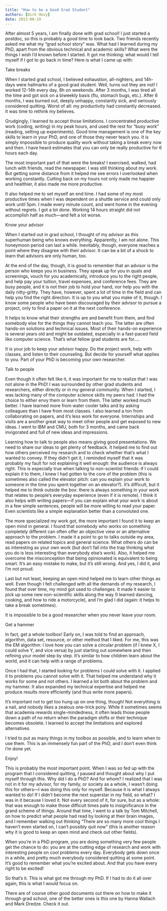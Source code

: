 ```yaml
---
title: "How to be a Good Grad Student"
authors: [Dirk Hovy]
date: 2013-08-19
---
```


After almost 5 years, I am finally done with grad school! I just started a postdoc, so this is probably a good time to look back. Two friends recently asked me what my  “grad school story” was. What had I learned during my PhD, apart from the obvious technical and academic skills? What were the things I wish I’d known before I started. It got me thinking: what would I tell myself if I got to go back in time? Here is what I came up with:

Take breaks

When I started grad school, I believed exhaustion, all-nighters, and 14h-days were hallmarks of a good grad student. Well, turns out they are not! I worked 12-14h every day, 8h on weekends. After 3 months, I was tired all the time and got sick on a biweekly basis (flu, stomach bugs, etc.). After 6 months, I was burned out, deeply unhappy, constantly sick, and seriously considered quitting. Worst of all: my productivity had constantly decreased. It was time to rethink my believes.

Grudgingly, I learned to accept those limitations. I concentrated productive work (coding, writing) in my peak hours, and used the rest for  “busy work” (reading, setting up experiments). Good time management is one of the key skills to learn in your PhD, and one of those they never teach you. It is simply impossible to produce quality work without taking a break every now and then. I have heard estimates that you can only be really productive for 6 hours each day. 

The most important part of that were the breaks! I exercised, walked, had lunch with friends, read the newspaper. I was still thinking about my work. But getting some distance from it helped me see errors I overlooked when working constantly. Cutting back on my hours not only made me happier and healthier, it also made me more productive.

It also helped me to set myself an end time. I had some of my most productive times when I was dependent on a shuttle service and could only work until 5pm. I made every minute count, and went home in the evening without regrets. I got a lot done. Working 14 hours straight did not accomplish half as much―and felt a lot worse.

Know your advisor

When I started out in grad school, I thought of my advisor as this superhuman being who knows everything. Apparently, I am not alone. This honeymoon period can last a while. Inevitably, though, everyone reaches a point where they disagree with their advisor. It can be a bit of a shock to learn that advisors are only human, too. 

At the end of the day, though, it is good to remember that an advisor is the person who keeps you in business. They speak up for you in quals and screenings, vouch for you academically, introduce you to the right people, and help pay your tuition, travel expenses, and conference fees. They are busy people, and it is not their job to hold your hand, nor help you with the daily nitty-gritty. They have, however, spent a lot of time in the field and can help you find the right direction. It is up to you what you make of it, though. I know some people who have been discouraged by their advisor to pursue a project, only to find a paper on it at the next conference. 

It helps to know what their strengths are and benefit from them, and find somebody else for the things they cannot teach you. The latter are often hands-on solutions and technical issues. Most of their hands-on experience is several years old and might be outdated, especially in a fast-paced field like computer science. That’s what fellow grad students are for…. 

It is your job to keep your advisor happy. Do the project work, help with classes, and listen to their counseling. But decide for yourself what applies to you. Part of your PhD is becoming your own researcher.

Talk to people

Even though it often felt like it, it was important for me to realize that I was not alone in the PhD! I was surrounded by other grad students and researchers, either directly or in my general community. When I started, I was lacking many of the computer science skills my peers had. I had the choice to either envy them or learn from them. The latter worked much better. I have learned more from water cooler talks and by asking colleagues than I have from most classes. I also learned a ton from collaborating on papers, and it’s less work for everyone. Internships and visits are a another great way to meet other people and get exposed to new ideas. I went to IBM and CMU, both for 3 months, and came back invigorated and full of new ideas and impressions.

Learning how to talk to people also means giving good presentations. We need to share our ideas to get plenty of feedback. It helped me to find out how others perceived my research and to check whether that’s what I wanted to convey. If they didn’t get it, I reminded myself that it was probably my fault for not explaining it well enough: the audience is always right. This is especially true when talking to non-scientist friends: if I could explain it to them, I knew I had gotten to the core of the problem (this is sometimes also called the elevator pitch: can you explain your work to someone in the time you spent together on an elevator?). It’s difficult, but it helped me to think outside the box: there is always something in your work that relates to people’s everyday experience (even if it is remote). I think it also helps with writing papers―if you can explain what your work is about in a few simple sentences, people will be more willing to read your paper. Even scientists like a simple explanation better than a convoluted one. 

The more specialized my work got, the more important I found it to keep an open mind in general. I found that somebody who works on something completely different can often offer an objective view or an alternative approach to the problem. I made it a point to go to talks outside my area, read papers on related topics and general science. What others do can be as interesting as your own work (but don’t fall into the trap thinking what you do is less interesting than everybody else’s work). Also, it helped me overcome the misconception that being opinionated is equivalent to being smart. It’s an easy mistake to make, but it’s still wrong. And yes, I did it, and I’m not proud.

Last but not least, keeping an open mind helped me to learn other things as well. Even though I felt challenged with all the demands of my research, I found that over time, my mind got used to challenges. It made it easier to pick up some new non-scientific skills along the way (I learned dancing, cooking, and how to ride a motorcycle), and I’m glad I did (again: it helps to take a break sometimes).

It is impossible to be a good researcher when you never leave your room.

Get a hammer

In fact, get a whole toolbox! Early on, I was told to find an approach, algorithm, data set, resource, or other method that I liked. For me, this was the EM algorithm: I love how you can solve a circular problem (if I knew X, I could solve Y, and vice versa) by just starting out somewhere and then refining your model step by step. It’s similar to how children learn about the world, and it can help with a range of problems. 

Once I had that, I started looking for problems I could solve with it. I applied it to problems you cannot solve with it. That helped me understand why it works for some and not others. I learned a lot both about the problem and my hammer. It also expanded my technical expertise and helped me produce results more efficiently (and thus write more papers). 

It’s important not to get too hung up on one thing, though! Not everything is a nail, and nobody likes a zealous one-trick pony. While it sometimes seems that academia rewards single-mindedness, it often leads those people down a path of no return when the paradigm shifts or their technique becomes obsolete. I learned to accept the limitations and explored alternatives. 

I tried to put as many things in my toolbox as possible, and to learn when to use them. This is an immensely fun part of the PhD, and I don’t even think I’m done yet.

Enjoy!

This is probably the most important point. When I was so fed up with the program that I considered quitting, I paused and thought about why I put myself through this. Why did I do a PhD? And for whom? I realized that I was not in it for my advisor, for my family, or society as a whole, I wasn’t  doing this for others―I was doing this only for myself. Because it is what I always wanted to do! If I didn’t become the next superstar in my field, so what? I was in it because I loved it. Not every second of it, for sure, but as a whole: that was enough to make those difficult times pale to insignificance in the grand scheme of things. Around that time, I went to a talk by Tom Mitchell, on how to predict what people had read by looking at their brain images, and I remember walking out thinking  “There are so many more cool things I haven’t even started on, I can’t possibly quit now” (this is another reason why it is good to keep an open mind and check out other fields).

When you’re in a PhD program, you are doing something very few people get the chance to do: you are at the cutting edge of research and work with interesting people on cool problems every day. Everybody gets down once in a while, and pretty much everybody considered quitting at some point. It’s good to remember what you’re excited about. And that you have every right to be excited!


So that’s it. This is what got me through my PhD. If I had to do it all over again, this is what I would focus on.


There are of course other good documents out there on how to make it through grad school, one of the better ones is this one by Hanna Wallach and Mark Dredze. Check it out.
